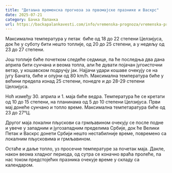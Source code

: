 ```yaml
---
title: "Детаљна временска прогноза за првомајске празнике и Васкрс"
date: 2025-07-21
category: Бачка Паланка
url: https://backapalankavesti.com/info/vremenska-prognoza/vremenska-prognoza-za-prvomajske-praznike-i-vaskrs/
---
```


Максимална температура у петак  биће од 18 до 22 степени Целзијуса,  док ће у суботу бити нешто топлије, од 20 до 25 степени, а у недељу од 23 до 27 степени.

Још топлије биће почетком следеће седмице, па ће последња два дана априла бити сунчана и веома топла, али ће дувати појачан југоисточни ветар, у кошавском подручју јак. Најјачи удари кошаве очекују се на југу Баната, биће и олујни од 80 km/h. Максимална температура биће у већини предела изнад 25 степени, понедге и до 28-29 степени Целзијуса.

Ноћ између 30. априла и 1. маја биће ведра. Температура ће се кретати од 10 до 15 степени, на планинама од 5 до 10 степени Целзијуса. Први мај донеће сунчано и топло време. Максимална темпетаратура биће од 23 до 27°Ц.

Другог маја локални пљускови са грмљавином очекују се после подне и увече у западним и југозападним пределима Србије, док ће Велики Петак и Васкрс донети Србији нешто нестабилније време, повремено са локалним пљусковима и грмљавином.

Остаће и даље топло, уз просечне температуре за почетак маја. Дакле, након веома хладног периода, од сутра се коначно враћа пролеће, па нас током предстојећих празника очекује време у складу са календаром.
